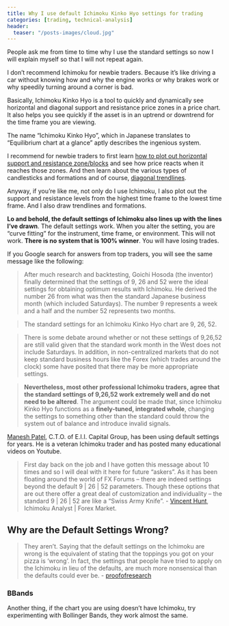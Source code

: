 ```yaml
---
title: Why I use default Ichimoku Kinko Hyo settings for trading
categories: [trading, technical-analysis]
header:
  teaser: "/posts-images/cloud.jpg"
---
```


People ask me from time to time why I use the standard settings so now I will explain myself so that I will not repeat again.

I don’t recommend Ichimoku for newbie traders. Because it’s like driving a car without knowing how and why the engine works or why brakes work
or why speedily turning around a corner is bad.

Basically, Ichimoku Kinko Hyo is a tool to quickly and dynamically see horizontal and diagonal support and resistance price zones in a price chart. 
It also helps you see quickly if the asset is in an uptrend or downtrend for the time frame you are viewing.

The name “Ichimoku Kinko Hyo”, which in Japanese translates to “Equilibrium chart at a glance” aptly describes the ingenious system.

I recommend for newbie traders to first learn [how to plot out horizontal support and resistance zone/blocks](https://www.babypips.com/learn/forex/support-and-resistance) and see how price reacts when it reaches 
those zones. And then learn about the various types of candlesticks and formations and of course, [diagonal trendlines](https://www.babypips.com/learn/forex/trend-lines).

Anyway, if you’re like me, not only do I use Ichimoku, I also plot out the support and resistance levels from the highest time frame to the lowest 
time frame. And I also draw trendlines and formations.

**Lo and behold, the default settings of Ichimoku also lines up with the lines I’ve drawn**. The default settings work. When you alter the setting, 
you are “curve fitting” for the instrument, time frame, or environment. This will not work. **There is no system that is 100% winner**. You will have losing trades.

If you Google search for answers from top traders, you will see the same message like the following:

> After much research and backtesting, Goichi Hosoda (the inventor) finally determined that the settings of 9, 26 and 52 were the ideal settings 
for obtaining optimum results with Ichimoku. He derived the number 26 from what was then the standard Japanese business month (which included Saturdays). 
The number 9 represents a week and a half and the number 52 represents two months. 

> The standard settings for an Ichimoku Kinko Hyo chart are 9, 26, 52.

> There is some debate around whether or not these settings of 9,26,52 are still valid given that the standard work month in the West does not 
include Saturdays. In addition, in non-centralized markets that do not keep standard business hours like the Forex (which trades around the clock) 
some have posited that there may be more appropriate settings.

> **Nevertheless, most other professional Ichimoku traders, agree that the standard settings of 9,26,52 work extremely well and do not need to be altered**.
The argument could be made that, since Ichimoku Kinko Hyo functions as a **finely-tuned, integrated whole**, changing the settings to something 
other than the standard could throw the system out of balance and introduce invalid signals.

[Manesh Patel](https://www.linkedin.com/in/manesh-patel-cmt-cfte-a85a082/), C.T.O. of E.I.I. Capital Group, has been using default settings for years.
He is a veteran Ichimoku trader and has posted many educational videos on Youtube.

> First day back on the job and I have gotten this message about 10 times and so I will deal with it here for future “askers”. As it has been floating 
around the world of FX Forums – there are indeed settings beyond the default 9 | 26 | 52 parameters. Though these options that are out there offer a 
great deal of customization and individuality – the standard 9 | 26 | 52 are like a “Swiss Army Knife”. - [Vincent Hunt](https://huntfxtrading.wordpress.com/2006/08/02/parameter-settings-for-ichimoku-whats-best/), 
Ichimoku Analyst | Forex Market.

## Why are the Default Settings Wrong?

> They aren’t. Saying that the default settings on the Ichimoku are wrong is the equivalent of stating that the toppings you got on your pizza is ‘wrong’. 
In fact, the settings that people have tried to apply on the Ichimoku in lieu of the defaults, are much more nonsensical than 
the defaults could ever be. - [proofofresearch](https://steemit.com/bitcoin/@proofofresearch/ichimoku-cloud-explained-thoroughly-debunking-ichimoku-myths)

### BBands

Another thing, if the chart you are using doesn’t have Ichimoku, try experimenting with Bollinger Bands, they work almost the same.


